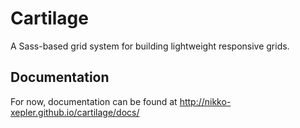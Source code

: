 # Cartilage
A Sass-based grid system for building lightweight responsive grids.

## Documentation
For now, documentation can be found at http://nikko-xepler.github.io/cartilage/docs/
